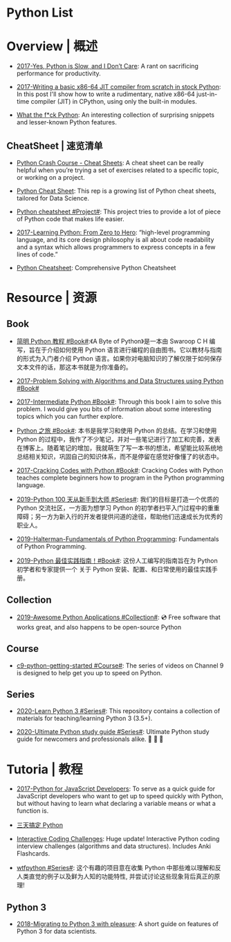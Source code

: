 # Python List

# Overview | 概述

- [2017-Yes, Python is Slow, and I Don’t Care](https://hackernoon.com/yes-python-is-slow-and-i-dont-care-13763980b5a1): A rant on sacrificing performance for productivity.

- [2017-Writing a basic x86-64 JIT compiler from scratch in stock Python](https://csl.name/post/python-jit/): In this post I'll show how to write a rudimentary, native x86-64 just-in-time compiler (JIT) in CPython, using only the built-in modules.

- [What the f\*ck Python](https://github.com/satwikkansal/wtfpython): An interesting collection of surprising snippets and lesser-known Python features.

## CheatSheet | 速览清单

- [Python Crash Course - Cheat Sheets](https://ehmatthes.github.io/pcc/cheatsheets/README.html): A cheat sheet can be really helpful when you’re trying a set of exercises related to a specific topic, or working on a project.

- [Python Cheat Sheet](https://github.com/juliangaal/python-cheat-sheet): This rep is a growing list of Python cheat sheets, tailored for Data Science.

- [Python cheatsheet #Project#](https://www.pythonsheets.com/): This project tries to provide a lot of piece of Python code that makes life easier.

- [2017-Learning Python: From Zero to Hero](https://medium.freecodecamp.org/learning-python-from-zero-to-hero-120ea540b567): “high-level programming language, and its core design philosophy is all about code readability and a syntax which allows programmers to express concepts in a few lines of code.”

- [Python Cheatsheet](https://github.com/gto76/python-cheatsheet): Comprehensive Python Cheatsheet

# Resource | 资源

## Book

- [简明 Python 教程 #Book#](https://www.gitbook.com/book/lenkimo/byte-of-python-chinese-edition/details):《A Byte of Python》是一本由 Swaroop C H 编写，旨在于介绍如何使用 Python 语言进行编程的自由图书。它以教材与指南的形式为入门者介绍 Python 语言。如果你对电脑知识的了解仅限于如何保存文本文件的话，那这本书就是为你准备的。

- [2017-Problem Solving with Algorithms and Data Structures using Python #Book#](http://6me.us/jgWZ)

- [2017-Intermediate Python #Book#](http://book.pythontips.com/en/latest/index.html#): Through this book I aim to solve this problem. I would give you bits of information about some interesting topics which you can further explore.

- [Python 之旅 #Book#](https://github.com/ethan-funny/explore-python): 本书是我学习和使用 Python 的总结。在学习和使用 Python 的过程中，我作了不少笔记，并对一些笔记进行了加工和完善，发表在博客上。随着笔记的增加，我就萌生了写一本书的想法，希望能比较系统地总结相关知识，巩固自己的知识体系，而不是停留在感觉好像懂了的状态中。

- [2017-Cracking Codes with Python #Book#](https://inventwithpython.com/cracking/): Cracking Codes with Python teaches complete beginners how to program in the Python programming language.

- [2019-Python 100 天从新手到大师 #Series#](https://github.com/jackfrued/Python-100-Days): 我们的目标是打造一个优质的 Python 交流社区，一方面为想学习 Python 的初学者扫平入门过程中的重重障碍；另一方为新入行的开发者提供问道的途径，帮助他们迅速成长为优秀的职业人。

- [2019-Halterman-Fundamentals of Python Programming](https://python.cs.southern.edu/pythonbook/pythonbook.pdf): Fundamentals of Python Programming.

- [2019-Python 最佳实践指南！#Book#](https://pythonguidecn.readthedocs.io/zh/latest/): 这份人工编写的指南旨在为 Python 初学者和专家提供一个 关于 Python 安装、配置、和日常使用的最佳实践手册。

## Collection

- [2019-Awesome Python Applications #Collection#](https://github.com/mahmoud/awesome-python-applications): 💿 Free software that works great, and also happens to be open-source Python

## Course

- [c9-python-getting-started #Course#](https://github.com/microsoft/c9-python-getting-started): The series of videos on Channel 9 is designed to help get you up to speed on Python.

## Series

- [2020-Learn Python 3 #Series#](https://github.com/jerry-git/learn-python3): This repository contains a collection of materials for teaching/learning Python 3 (3.5+).

- [2020-Ultimate Python study guide #Series#](https://github.com/huangsam/ultimate-python): Ultimate Python study guide for newcomers and professionals alike. 🐍 🐍 🐍

# Tutoria | 教程

- [2017-Python for JavaScript Developers](https://dev.to/underdogio/python-for-javascript-developers): To serve as a quick guide for JavaScript developers who want to get up to speed quickly with Python, but without having to learn what declaring a variable means or what a function is.

- [三天搞定 Python](https://zhuanlan.zhihu.com/p/21332075)

- [Interactive Coding Challenges](https://parg.co/bhs): Huge update! Interactive Python coding interview challenges (algorithms and data structures). Includes Anki Flashcards.

- [wtfpython #Series#](https://github.com/leisurelicht/wtfpython-cn): 这个有趣的项目意在收集 Python 中那些难以理解和反人类直觉的例子以及鲜为人知的功能特性, 并尝试讨论这些现象背后真正的原理!

## Python 3

- [2018-Migrating to Python 3 with pleasure](https://github.com/arogozhnikov/python3_with_pleasure): A short guide on features of Python 3 for data scientists.
